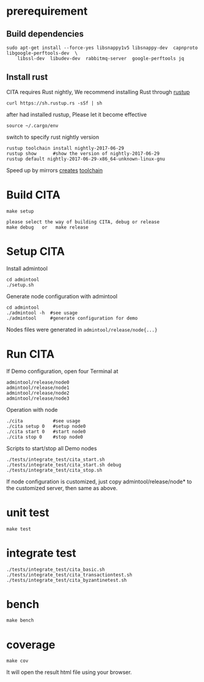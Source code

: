 # prerequirement
## Build dependencies
```
sudo apt-get install --force-yes libsnappy1v5 libsnappy-dev  capnproto  libgoogle-perftools-dev  \
    libssl-dev  libudev-dev  rabbitmq-server  google-perftools jq
```

## Install rust
CITA requires Rust nightly, We recommend installing Rust through [rustup](https://www.rustup.rs/)
```
curl https://sh.rustup.rs -sSf | sh
```
after had installed rustup, Please let it become effective  
```
source ~/.cargo/env
```
switch to specify rust nightly version
```
rustup toolchain install nightly-2017-06-29
rustup show      #show the version of nightly-2017-06-29
rustup default nightly-2017-06-29-x86_64-unknown-linux-gnu
```
Speed up by mirrors
[creates](https://mirrors.ustc.edu.cn/help/rust-crates.html) 
[toolchain](https://mirrors.ustc.edu.cn/help/rust-static.html)

# Build CITA
```
make setup
```

```
please select the way of building CITA, debug or release
make debug   or   make release
```

# Setup CITA
Install admintool
```
cd admintool
./setup.sh
```
Generate node configuration with admintool
```
cd admintool
./admintool -h  #see usage
./admintool     #generate configuration for demo
```
Nodes files were generated in `admintool/release/node{...}`

# Run CITA
If Demo configuration, open four Terminal at
```
admintool/release/node0
admintool/release/node1
admintool/release/node2
admintool/release/node3
```
Operation with node
```
./cita           #see usage
./cita setup 0   #setup node0
./cita start 0   #start node0
./cita stop 0    #stop node0
```
Scripts to start/stop all Demo nodes
```
./tests/integrate_test/cita_start.sh
./tests/integrate_test/cita_start.sh debug
./tests/integrate_test/cita_stop.sh
``` 
If node configuration is customized, just copy admintool/release/node* to the customized server, then same as above.

# unit test
```
make test
```

# integrate test
```
./tests/integrate_test/cita_basic.sh
./tests/integrate_test/cita_transactiontest.sh
./tests/integrate_test/cita_byzantinetest.sh
```

# bench	
```
make bench
```

# coverage
```
make cov
```
It will open the result html file using your browser.  
